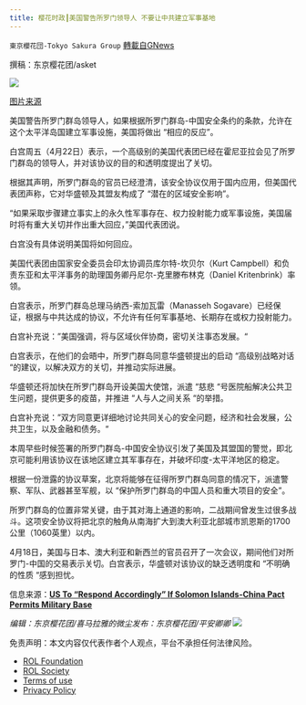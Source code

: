 ```yaml
---
title: 樱花时政┃美国警告所罗门领导人 不要让中共建立军事基地
---
```

`東京櫻花団-Tokyo Sakura Group` [轉載自GNews](https://gnews.org/zh-hans/2408290/)

撰稿：东京樱花团/asket
 
![](https://assets.gnews.org/wp-content/uploads/2022/04/image-3125.png)
 
[图片来源](https://www.zerohedge.com/geopolitical/us-respond-accordingly-if-solomon-islands-china-pact-permits-military-base)
 
美国警告所罗门群岛领导人，如果根据所罗门群岛-中国安全条约的条款，允许在这个太平洋岛国建立军事设施，美国将做出 “相应的反应”。
 
白宫周五（4月22日）表示，一个高级别的美国代表团已经在霍尼亚拉会见了所罗门群岛的领导人，并对该协议的目的和透明度提出了关切。
 
根据其声明，所罗门群岛的官员已经澄清，该安全协议仅用于国内应用，但美国代表团声称，它对华盛顿及其盟友构成了 “潜在的区域安全影响”。
 
“如果采取步骤建立事实上的永久性军事存在、权力投射能力或军事设施，美国届时将有重大关切并作出重大回应，”美国代表团说。
 
白宫没有具体说明美国将如何回应。
 
美国代表团由国家安全委员会印太协调员库尔特-坎贝尔（Kurt Campbell）和负责东亚和太平洋事务的助理国务卿丹尼尔-克里滕布林克（Daniel Kritenbrink）率领。
 
白宫表示，所罗门群岛总理马纳西-索加瓦雷（Manasseh Sogavare）已经保证，根据与中共达成的协议，不允许有任何军事基地、长期存在或权力投射能力。
 
白宫补充说：”美国强调，将与区域伙伴协商，密切关注事态发展。“
 
白宫表示，在他们的会晤中，所罗门群岛同意华盛顿提出的启动 “高级别战略对话 “的建议，以解决双方的关切，并推动实际进展。
 
华盛顿还将加快在所罗门群岛开设美国大使馆，派遣 “慈悲 “号医院船解决公共卫生问题，提供更多的疫苗，并推进 “人与人之间关系 “的举措。
 
白宫补充说：”双方同意更详细地讨论共同关心的安全问题，经济和社会发展，公共卫生，以及金融和债务。“
 
本周早些时候签署的所罗门群岛-中国安全协议引发了美国及其盟国的警觉，即北京可能利用该协议在该地区建立其军事存在，并破坏印度-太平洋地区的稳定。
 
根据一份泄露的协议草案，北京将能够在征得所罗门群岛同意的情况下，派遣警察、军队、武器甚至军舰，以 “保护所罗门群岛的中国人员和重大项目的安全”。
 
所罗门群岛的位置非常关键，由于其对海上通道的影响，二战期间曾发生过很多战斗。这项安全协议将把北京的触角从南海扩大到澳大利亚北部城市凯恩斯的1700公里（1060英里）以内。
 
4月18日，美国与日本、澳大利亚和新西兰的官员召开了一次会议，期间他们对所罗门-中国的交易表示关切。白宫表示，华盛顿对该协议的缺乏透明度和 “不明确的性质 “感到担忧。
 
信息来源：[**US To “Respond Accordingly” If Solomon Islands-China Pact Permits Military Base**](https://www.zerohedge.com/geopolitical/us-respond-accordingly-if-solomon-islands-china-pact-permits-military-base)
 
*编辑：东京樱花团/喜马拉雅的微尘发布：东京樱花团/平安卿卿*
 ![](https://assets.gnews.org/wp-content/uploads/2022/03/yht.jpg) 

免责声明：本文内容仅代表作者个人观点，平台不承担任何法律风险。
  
- [ROL Foundation](https://rolfoundation.org/)
- [ROL Society](https://rolsociety.org/)
- [Terms of use](https://gnews.org/terms-of-use-3/)
- [Privacy Policy](https://gnews.org/privacy-policy/)
